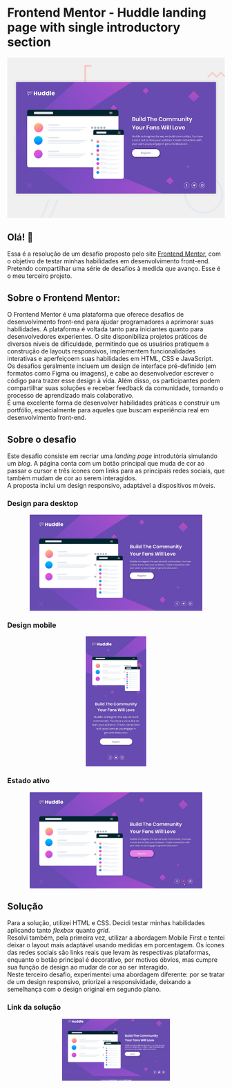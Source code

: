 # Frontend Mentor - Huddle landing page with single introductory section

![Design preview for the Huddle landing page with single introductory section](./design/desktop-preview.jpg)


## Olá! 👋

Essa é a resolução de um desafio proposto pelo site <a href="https://www.frontendmentor.io/home" target="_blank">Frontend Mentor</a>, com o objetivo de testar minhas habilidades em desenvolvimento front-end. Pretendo compartilhar uma série de desafios à medida que avanço. Esse é o meu terceiro projeto.

## Sobre o Frontend Mentor:

O Frontend Mentor é uma plataforma que oferece desafios de desenvolvimento front-end para ajudar programadores a aprimorar suas habilidades. A plataforma é voltada tanto para iniciantes quanto para desenvolvedores experientes. O site disponibiliza projetos práticos de diversos níveis de dificuldade, permitindo que os usuários pratiquem a construção de layouts responsivos, implementem funcionalidades interativas e aperfeiçoem suas habilidades em HTML, CSS e JavaScript.<br>
Os desafios geralmente incluem um design de interface pré-definido (em formatos como Figma ou imagens), e cabe ao desenvolvedor escrever o código para trazer esse design à vida. Além disso, os participantes podem compartilhar suas soluções e receber feedback da comunidade, tornando o processo de aprendizado mais colaborativo.<br>
É uma excelente forma de desenvolver habilidades práticas e construir um portfólio, especialmente para aqueles que buscam experiência real em desenvolvimento front-end.

## Sobre o desafio

Este desafio consiste em recriar uma <i>landing page</i> introdutória simulando um <i>blog</i>. A página conta com um botão principal que muda de cor ao passar o cursor e três ícones com links para as principais redes sociais, que também mudam de cor ao serem interagidos.<br>
A proposta inclui um design responsivo, adaptável a  dispositivos móveis.

### Design para desktop
<div align="center" style="display: inline_block";> <img align="center" src="./design/desktop-design.jpg" alt="Huddle landing page para desktop" style="width: 400px; "> </div>

### Design mobile
<div align="center" style="display: inline_block";> <img align="center" src="./design/mobile-design.jpg" alt="Huddle landing page para mobile" style="height: 300px; "> </div>

### Estado ativo
<div align="center" style="display: inline_block";> <img align="center" src="./design/active-states.jpg" alt="Huddle landing page para desktop" style="width: 400px; "> </div>

## Solução

Para a solução, utilizei HTML e CSS. Decidi testar minhas habilidades aplicando tanto <i>flexbox</i> quanto <i>grid</i>.<br>
Resolvi também, pela primeira vez, utilizar a abordagem Mobile First e tentei deixar o layout mais adaptável usando medidas em porcentagem. Os ícones das redes sociais são links reais que levam às respectivas plataformas, enquanto o botão principal é decorativo, por motivos óbvios, mas cumpre sua função de design ao mudar de cor ao ser interagido.<br>
Neste terceiro desafio, experimentei uma abordagem diferente: por se tratar de um design responsivo, priorizei a responsividade, deixando a semelhança com o design original em segundo plano.

### Link da solução

<div align="center"> <a href="https://ederprocopio.github.io/huddle-landing-page-main/"> <img align="center" src="./design/huddle-page-soluction.png" alt="Imagem da página de conclusão" style="width: 250px;"> </a> </div>